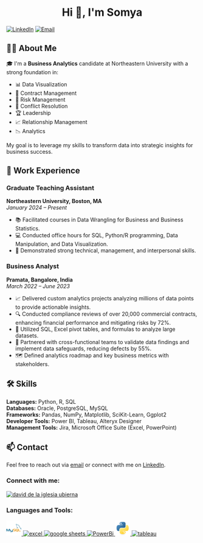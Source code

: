 <h1 align="center">Hi 👋, I'm Somya </h1>

[![LinkedIn](https://img.shields.io/badge/LinkedIn-blue?style=flat&logo=linkedin)](https://linkedin.com/in/bisensomya) [![Email](https://img.shields.io/badge/Email-red?style=flat&logo=gmail)](mailto:bisen.s@northeastern.edu)

## 👩‍💼 About Me

🎓 I'm a **Business Analytics** candidate at Northeastern University with a strong foundation in:
- 📊 Data Visualization
- 📑 Contract Management
- 🚦 Risk Management
- 🤝 Conflict Resolution
- 🏆 Leadership
- 📈 Relationship Management
- 📉 Analytics

My goal is to leverage my skills to transform data into strategic insights for business success.

## 💼 Work Experience

### Graduate Teaching Assistant
**Northeastern University, Boston, MA**  
_January 2024 – Present_

- 📚 Facilitated courses in Data Wrangling for Business and Business Statistics.
- 💻 Conducted office hours for SQL, Python/R programming, Data Manipulation, and Data Visualization.
- 🌟 Demonstrated strong technical, management, and interpersonal skills.

### Business Analyst
**Pramata, Bangalore, India**  
_March 2022 – June 2023_

- 📈 Delivered custom analytics projects analyzing millions of data points to provide actionable insights.
- 🔍 Conducted compliance reviews of over 20,000 commercial contracts, enhancing financial performance and mitigating risks by 72%.
- 🧮 Utilized SQL, Excel pivot tables, and formulas to analyze large datasets.
- 🤝 Partnered with cross-functional teams to validate data findings and implement data safeguards, reducing defects by 55%.
- 🗺 Defined analytics roadmap and key business metrics with stakeholders.

## 🛠 Skills

**Languages:** Python, R, SQL  
**Databases:** Oracle, PostgreSQL, MySQL  
**Frameworks:** Pandas, NumPy, Matplotlib, SciKit-Learn, Ggplot2  
**Developer Tools:** Power BI, Tableau, Alteryx Designer  
**Management Tools:** Jira, Microsoft Office Suite (Excel, PowerPoint)

## 📫 Contact

Feel free to reach out via [email](mailto:bisen.s@northeastern.edu) or connect with me on [LinkedIn](https://linkedin.com/in/bisensomya).

<h3 align="left">Connect with me:</h3>
<p align="left">
<a href="https://www.linkedin.com/in/bisensomya/" target="blank"><img align="center" src="https://raw.githubusercontent.com/rahuldkjain/github-profile-readme-generator/master/src/images/icons/Social/linked-in-alt.svg" alt="david de la iglesia ubierna" height="30" width="40" /></a>
</p>

<h3 align="left">Languages and Tools:</h3>
<p align="left"> <a href="https://www.mysql.com/" target="_blank" rel="noreferrer"> <img src="https://raw.githubusercontent.com/devicons/devicon/master/icons/mysql/mysql-original-wordmark.svg" alt="mysql" width="40" height="40"/> </a> 
<a href="https://www.microsoft.com/es-es/microsoft-365/excel" target="_blank" rel="noreferrer"> <img src="https://upload.wikimedia.org/wikipedia/commons/thumb/3/34/Microsoft_Office_Excel_%282019%E2%80%93present%29.svg/258px-Microsoft_Office_Excel_%282019%E2%80%93present%29.svg.png" alt="excel" width="40" height="40"/> </a> 
<a href="https://www.google.es/intl/es/sheets/about/" target="_blank" rel="noreferrer"> <img src="https://cdn-icons-png.flaticon.com/512/2965/2965327.png" alt="google sheets" width="40" height="40"/> </a>
<a href="https://powerbi.microsoft.com/es-es/" target="_blank" rel="noreferrer"> <img src="https://upload.wikimedia.org/wikipedia/commons/thumb/c/c9/Power_bi_logo_black.svg/1200px-Power_bi_logo_black.svg.png" alt="PowerBi" width="40" height="40"/> </a>
<a href="https://www.python.org" target="_blank" rel="noreferrer"> <img src="https://raw.githubusercontent.com/devicons/devicon/master/icons/python/python-original.svg" alt="python" width="40" height="40"/> </a> 
<a href="https://www.tableau.com/es-es" target="_blank" rel="noreferrer"> <img src="https://cdn.filepicker.io/api/file/jZDILlufSOSDOkuJTZ7J" alt="tableau" width="40" height="40"/> </a> 
</p>

